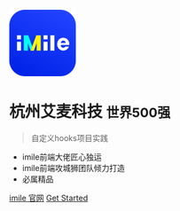 ![logo](img/logo.png)

# 杭州艾麦科技 <small>世界500强</small>

> 自定义hooks项目实践

- imile前端大佬匠心独运
- imile前端攻城狮团队倾力打造
- 必属精品

[imile 官网](https://www.52imile.cn/imile-en/)
[Get Started](./README)
